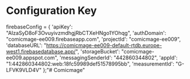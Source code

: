 # Configuration Key
firebaseConfig = {
  'apiKey': "AIzaSyD8oF3OvuyivzmdhgjRbCTXeHNgo1YOhqg",
  'authDomain': "comicmage-ee009.firebaseapp.com",
  'projectId': "comicmage-ee009",
  'databaseURL': "https://comicmage-ee009-default-rtdb.europe-west1.firebasedatabase.app/",
  'storageBucket': "comicmage-ee009.appspot.com",
  'messagingSenderId': "442860344802",
  'appId': "1:442860344802:web:18fc59989def51578995bb",
  'measurementId': "G-LFVK9VLD4V"
};"# Comicmage" 
